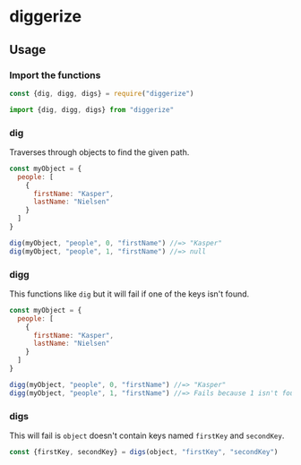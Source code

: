 # diggerize

## Usage

### Import the functions

```js
const {dig, digg, digs} = require("diggerize")
```

```js
import {dig, digg, digs} from "diggerize"
```

### dig

Traverses through objects to find the given path.

```js
const myObject = {
  people: [
    {
      firstName: "Kasper",
      lastName: "Nielsen"
    }
  ]
}

dig(myObject, "people", 0, "firstName") //=> "Kasper"
dig(myObject, "people", 1, "firstName") //=> null
```


### digg

This functions like `dig` but it will fail if one of the keys isn't found.

```js
const myObject = {
  people: [
    {
      firstName: "Kasper",
      lastName: "Nielsen"
    }
  ]
}

digg(myObject, "people", 0, "firstName") //=> "Kasper"
digg(myObject, "people", 1, "firstName") //=> Fails because 1 isn't found in the people array
```

### digs

This will fail is `object` doesn't contain keys named `firstKey` and `secondKey`.
```js
const {firstKey, secondKey} = digs(object, "firstKey", "secondKey")
```
